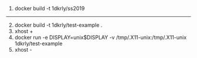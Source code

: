 1. docker build -t 1dkrly/ss2019

---------------------------------------
2. docker build -t 1dkrly/test-example .
3. xhost +
4. docker run -e DISPLAY=unix$DISPLAY -v /tmp/.X11-unix:/tmp/.X11-unix 1dkrly/test-example
5. xhost -
